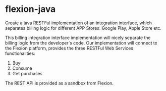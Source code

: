 # flexion-java
Create a java RESTFul implementation of an integration interface, which separates billing logic for different APP Stores: 
Google Play, Apple Store etc. 

This billing integration interface implementation will nicely separate the billing logic from the developer's code. 
Our implementation will connect to the Flexion platform, provides the three RESTFul Web Services functionalities:

1. Buy
2. Consume
3. Get purchases

The REST API is provided as a sandbox from Flexion.
